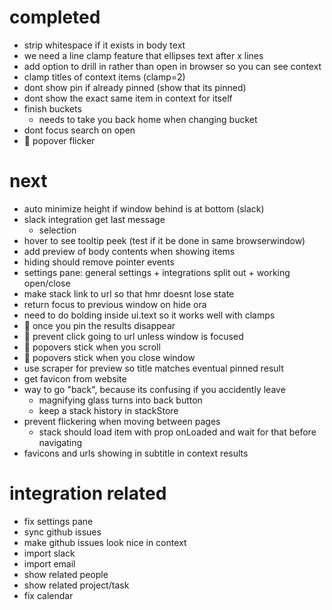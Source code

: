 # completed
- strip whitespace if it exists in body text
- we need a line clamp feature that ellipses text after x lines
- add option to drill in rather than open in browser so you can see context
- clamp titles of context items (clamp=2)
- dont show pin if already pinned (show that its pinned)
- dont show the exact same item in context for itself
- finish buckets
  - needs to take you back home when changing bucket
- dont focus search on open
- :bug: popover flicker

# next
- auto minimize height if window behind is at bottom (slack)
- slack integration get last message
  - selection
- hover to see tooltip peek (test if it be done in same browserwindow)
- add preview of body contents when showing items
- hiding should remove pointer events
- settings pane: general settings + integrations split out + working open/close
- make stack link to url so that hmr doesnt lose state
- return focus to previous window on hide ora
- need to do bolding inside ui.text so it works well with clamps
- :bug: once you pin the results disappear
- :bug: prevent click going to url unless window is focused
- :bug: popovers stick when you scroll
- :bug: popovers stick when you close window
- use scraper for preview so title matches eventual pinned result
- get favicon from website
- way to go "back", because its confusing if you accidently leave
  - magnifying glass turns into back button
  - keep a stack history in stackStore
- prevent flickering when moving between pages
  - stack should load item with prop onLoaded and wait for that before navigating
- favicons and urls showing in subtitle in context results

# integration related
- fix settings pane
- sync github issues
- make github issues look nice in context
- import slack
- import email
- show related people
- show related project/task
- fix calendar
